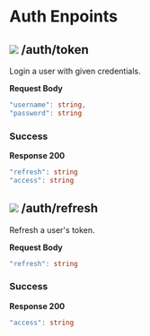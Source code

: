 # Auth Enpoints

## ![](https://img.shields.io/badge/-POST%20-orange) /auth/token

Login a user with given credentials.

**Request Body**

```cs
"username": string,
"password": string
```

### Success

**Response 200**

```cs
"refresh": string
"access": string
```

## ![](https://img.shields.io/badge/-POST%20-orange) /auth/refresh

Refresh a user's token.

**Request Body**

```cs
"refresh": string
```

### Success

**Response 200** 

```cs
"access": string
```
